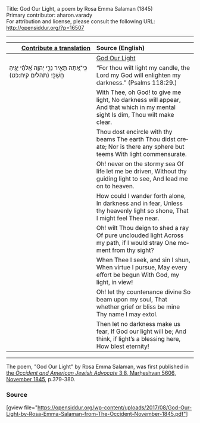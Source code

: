 <html>
<head></head>
<body>
Title: God Our Light, a poem by Rosa Emma Salaman (1845)<br />
Primary contributor: aharon.varady<br />
For attribution and license, please consult the following URL: <a href="http://opensiddur.org/?p=16507">http://opensiddur.org/?p=16507</a>
<p />
<hr />

<table style="margin-left: auto;margin-right: auto;" class="draggable">
<thead><tr><th id="x" style="text-align: right;"><a href="/contributing/upload/">Contribute a translation</a></th><th style="text-align: left;">Source (English)</th></tr></thead>
<tbody>
<tr><td style="vertical-align:top;" width="46%">
<div class="liturgy" lang="he">

</span></div></td>
 
<td style="vertical-align:top;" width="53%">
<div class="english" lang="en">
<u>God Our Light</u>
</div></td></tr>


<tr><td style="vertical-align:top;" width="46%">
<div class="liturgy" lang="he">
כִּֽי־אַ֭תָּה תָּאִ֣יר נֵרִ֑י יְהוָ֥ה אֱ֝לֹהַ֗י יַגִּ֥יהַּ חָשְׁכִּֽי׃ <span class="citation">(תהלים קיח:כט)</span>
</span></div></td>
 
<td style="vertical-align:top;" width="53%">
<div class="english" lang="en">
“For thou wilt light my candle, the Lord my God will enlighten my darkness.” <span class="citation">(Psalms 118:29.)</span>
</div></td></tr>


<tr><td style="vertical-align:top;" width="46%">
<div class="liturgy" lang="he">

</span></div></td>
 
<td style="vertical-align:top;" width="53%">
<div class="english" lang="en">
With Thee, oh God! to give me light,
No darkness will appear,
And that which in my mental sight
Is dim, Thou wilt make clear.
</div></td></tr>


<tr><td style="vertical-align:top;" width="46%">
<div class="liturgy" lang="he">

</span></div></td>
 
<td style="vertical-align:top;" width="53%">
<div class="english" lang="en">
Thou dost encircle with thy beams
The earth Thou didst create;
Nor is there any sphere but teems
With light commensurate.
</div></td></tr>


<tr><td style="vertical-align:top;" width="46%">
<div class="liturgy" lang="he">

</span></div></td>
 
<td style="vertical-align:top;" width="53%">
<div class="english" lang="en">
Oh! never on the stormy sea
Of life let me be driven,
Without thy guiding light to see,
And lead me on to heaven.
</div></td></tr>


<tr><td style="vertical-align:top;" width="46%">
<div class="liturgy" lang="he">

</span></div></td>
 
<td style="vertical-align:top;" width="53%">
<div class="english" lang="en">
How could I wander forth alone,
In darkness and in fear,
Unless thy heavenly light so shone,
That I might feel Thee near.
</div></td></tr>


<tr><td style="vertical-align:top;" width="46%">
<div class="liturgy" lang="he">

</span></div></td>
 
<td style="vertical-align:top;" width="53%">
<div class="english" lang="en">
Oh! wilt Thou deign to shed a ray
Of pure unclouded light
Across my path, if I would stray
One moment from thy sight?
</div></td></tr>


<tr><td style="vertical-align:top;" width="46%">
<div class="liturgy" lang="he">

</span></div></td>
 
<td style="vertical-align:top;" width="53%">
<div class="english" lang="en">
When Thee I seek, and sin I shun,
When virtue I pursue,
May every effort be begun
With God, my light, in view!
</div></td></tr>


<tr><td style="vertical-align:top;" width="46%">
<div class="liturgy" lang="he">

</span></div></td>
 
<td style="vertical-align:top;" width="53%">
<div class="english" lang="en">
Oh! let thy countenance divine
So beam upon my soul,
That whether grief or bliss be mine
Thy name I may extol.
</div></td></tr>


<tr><td style="vertical-align:top;" width="46%">
<div class="liturgy" lang="he">

</span></div></td>
 
<td style="vertical-align:top;" width="53%">
<div class="english" lang="en">
Then let no darkness make us fear,
If God our light will be;
And think, if light’s a blessing here,
How blest eternity!
</div></td></tr>
</tbody></table>

<hr />

The poem, "God Our Light" by Rosa Emma Salaman, was first published in <a href="http://web.nli.org.il/sites/JPress/English/Pages/The-Occident-and-American-Jewish-Advocate.aspx">the <em>Occident and American Jewish Advocate</em> 3:8, Marḥeshvan 5606, November 1845</a>, p.379-380.

<h3>Source</h3>

[gview file="https://opensiddur.org/wp-content/uploads/2017/08/God-Our-Light-by-Rosa-Emma-Salaman-from-The-Occident-November-1845.pdf"]
</body>
</html>